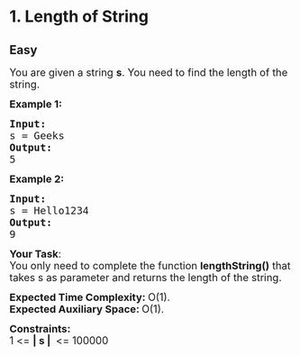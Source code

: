 # 1. Length of String
## Easy
<div class="problem-statement">
                <p></p><p><span style="font-size:18px">You are given a string <strong>s</strong>. You need to find the length of the string.</span></p>

<p><span style="font-size:18px"><strong>Example 1:</strong></span></p>

<pre><span style="font-size:18px"><strong>Input:
</strong>s = Geeks
<strong>Output: 
</strong>5</span>
</pre>

<p><span style="font-size:18px"><strong>Example 2:</strong></span></p>

<pre><span style="font-size:18px"><strong>Input:
</strong>s = Hello1234
<strong>Output: 
</strong>9</span></pre>

<p><span style="font-size:18px"><strong>Your Task</strong>:<br>
You only need to complete the function <strong>lengthString()</strong> that takes s as parameter and returns the length of the string.&nbsp;</span></p>

<p><span style="font-size:18px"><strong>Expected Time Complexity:&nbsp;</strong>O(1).<br>
<strong>Expected Auxiliary Space:&nbsp;</strong>O(1).</span></p>

<p><span style="font-size:18px"><strong>Constraints:</strong><br>
1 &lt;= <strong>| s |&nbsp;</strong>&nbsp;&lt;= 100000</span></p>
 <p></p>
            </div>